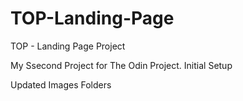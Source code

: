 # TOP-Landing-Page
TOP - Landing Page Project

My Ssecond Project for The Odin Project.
Initial Setup

Updated Images Folders
